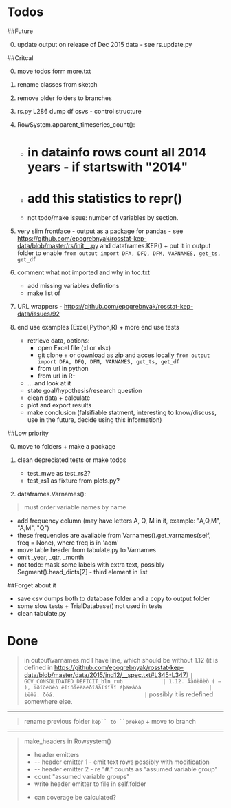 Todos
====

##Future

0. update output on release of Dec 2015 data - see rs.update.py

##Critcal

0. move todos form more.txt

0. rename classes from sketch 

0. remove older folders to branches

0. rs.py L286 dump df csvs - control structure

0. RowSystem.apparent_timeseries_count():
   - # in datainfo rows count all 2014 years - if startswith "2014"
   - # add this statistics to __repr__()
   - not todо/make issue: number of variables by section. 

0. very slim frontface - output as a package for pandas - see https://github.com/epogrebnyak/rosstat-kep-data/blob/master/rs/init__.py and dataframes.KEP() + put it in output folder to enable ```from output import DFA, DFQ, DFM, VARNAMES, get_ts, get_df```

0. comment what not imported and why in toc.txt
   - add missing variables defintions
   - make list of 

0. URL wrappers - https://github.com/epogrebnyak/rosstat-kep-data/issues/92

0. end use examples (Excel,Python,R) + more end use tests
   - retrieve data, options: 
      - open Excel file (xl or xlsx)
      - git clone + or download as zip and acces locally ```from output import DFA, DFQ, DFM, VARNAMES, get_ts, get_df```
      - from url in python
      - from url in R-  
   - ... and look at it
   - state goal/hypothesis/research question 
   - clean data + calculate
   - plot and export results 
   - make conclusion (falsifiable statment, interesting to know/discuss, use in the future, decide using this information)

##Low priority

0. move to folders + make a package 

0. clean depreciated tests or make todos
   - test_mwe as test_rs2?
   - test_rs1 as fixture from plots.py?

0. dataframes.Varnames(): 

  > must order variable names by name 
  
  - add frequency column (may have letters A, Q, M in it, example: "A,Q,M", "A,M", "Q")
  - these frequencies are available from Varnames().get_varnames(self, freq = None), where freq is in 'aqm'
  - move table header from tabulate.py to Varnames
  - omit _year, _qtr, _month
  - not todo: mask some labels with extra text, possibly Segment().head_dicts[2] - third element in list

##Forget about it

- save csv dumps both to database folder and a copy to output folder 
- some slow tests + TrialDatabase() not used in tests
- clean tabulate.py	

Done
====

> in output\varnames.md I have line, which should be without 1.12 (it is defined in https://github.com/epogrebnyak/rosstat-kep-data/blob/master/data/2015/ind12/__spec.txt#L345-L347) 
```| GOV_CONSOLIDATED_DEFICIT_bln_rub             | 1.12. Äåôèöèò ( – ), ïðîôèöèò êîíñîëèäèðîâàííîãî áþäæåòà                      | ìëðä. ðóá.                             |```
possibly it is redefined somewhere else.

---
> rename previous folder ```kep`` to ``prekep``` + move to branch

---

> make_headers in Rowsystem()
>  + header emitters
>  + --  header emitter 1 - emit text rows possibly with modification
>  + --  header emitter 2 - re "#." counts as "assumed variable group"     
>  + count "assumed variable groups"
>  + write header emitter to file in self.folder
>  - can coverage be calculated?

